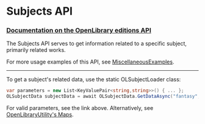 # Subjects API 
### [Documentation on the OpenLibrary editions API](https://openlibrary.org/dev/docs/api/subjects)

The Subjects API serves to get information related to a specific subject, primarily related works.

For more usage examples of this API, see [MiscellaneousExamples](https://github.com/Luca3317/OpenLibrary.NET/blob/main/examples/MiscellaneousExamples.cs).
***

To get a subject's related data, use the static OLSubjectLoader class:
```csharp
var parameters = new List<KeyValuePair<string,string>>() { ... };
OLSubjectData subjectData = await OLSubjectData.GetDataAsync("fantasy", parameters);
```

For valid parameters, see the link above.
Alternatively, see [OpenLibraryUtility's Maps](https://github.com/Luca3317/OpenLibrary.NET/blob/main/docs/Utilities.md#Maps).